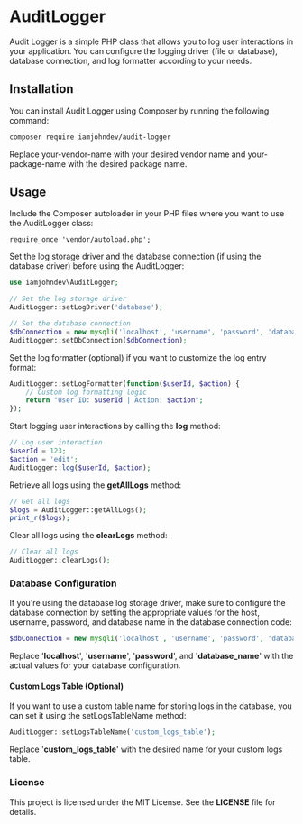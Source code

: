 # AuditLogger

Audit Logger is a simple PHP class that allows you to log user interactions in your application. You can configure the logging driver (file or database), database connection, and log formatter according to your needs.

## Installation
You can install Audit Logger using Composer by running the following command:

```bash
composer require iamjohndev/audit-logger
```

Replace your-vendor-name with your desired vendor name and your-package-name with the desired package name.

## Usage
Include the Composer autoloader in your PHP files where you want to use the AuditLogger class:

`require_once 'vendor/autoload.php';
`

Set the log storage driver and the database connection (if using the database driver) before using the AuditLogger:

```php
use iamjohndev\AuditLogger;

// Set the log storage driver
AuditLogger::setLogDriver('database');

// Set the database connection
$dbConnection = new mysqli('localhost', 'username', 'password', 'database_name');
AuditLogger::setDbConnection($dbConnection);
```

Set the log formatter (optional) if you want to customize the log entry format:

```php
AuditLogger::setLogFormatter(function($userId, $action) {
    // Custom log formatting logic
    return "User ID: $userId | Action: $action";
});

```

Start logging user interactions by calling the **log** method:
```php
// Log user interaction
$userId = 123;
$action = 'edit';
AuditLogger::log($userId, $action);

```

Retrieve all logs using the **getAllLogs** method:
```php
// Get all logs
$logs = AuditLogger::getAllLogs();
print_r($logs);

```

Clear all logs using the **clearLogs** method:
```php
// Clear all logs
AuditLogger::clearLogs();

```

### Database Configuration
If you're using the database log storage driver, make sure to configure the database connection by setting the appropriate values for the host, username, password, and database name in the database connection code:

```php
$dbConnection = new mysqli('localhost', 'username', 'password', 'database_name');

```

Replace '**localhost**', '**username**', '**password**', and '**database_name**' with the actual values for your database configuration.

#### Custom Logs Table (Optional)
If you want to use a custom table name for storing logs in the database, you can set it using the setLogsTableName method:
```php
AuditLogger::setLogsTableName('custom_logs_table');
```

Replace '**custom_logs_table**' with the desired name for your custom logs table.

### License
This project is licensed under the MIT License. See the **LICENSE** file for details.
